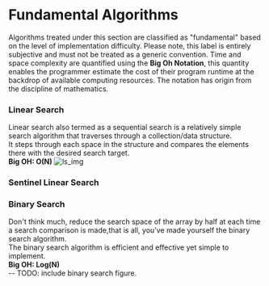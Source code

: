# Fundamental Algorithms
Algorithms treated under this section are classified as "fundamental" based on the level of implementation 
difficulty. Please note, this label is entirely subjective and must not be treated as a generic convention. Time and space complexity are quantified using the **Big Oh Notation**, this quantity enables the programmer estimate the cost of their program runtime at the backdrop of available computing resources. The notation has origin from the discipline of mathematics.
### Linear Search
Linear search also termed as a sequential search is a relatively simple search algorithm that traverses through a collection/data structure.  
It steps through each space in the structure and compares the elements there with the desired search target.  
**Big OH: O(N)**
![ls_img](https://cdn.programiz.com/sites/tutorial2program/files/linear-search-found.png)
### Sentinel Linear Search


### Binary Search
Don't think much, reduce the search space of the array by half at each time
a search comparison is made,that is all, you've made yourself the binary search algorithm.  
The binary search algorithm is efficient and effective yet simple to implement.  
**Big OH: Log(N)**   
-- TODO: include binary search figure.

